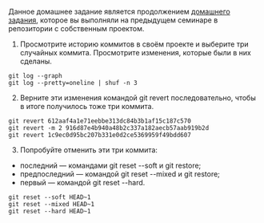 Данное домашнее задание является продолжением [домашнего задания](../01.Tasks/README.md), которое вы выполняли на предыдущем семинаре в репозитории с собственным проектом.

1. Просмотрите историю коммитов в своём проекте и выберите три случайных коммита. Просмотрите изменения, которые были в них сделаны.

```
git log --graph
git log --pretty=oneline | shuf -n 3
```

2. Верните эти изменения командой git revert последовательно, чтобы в итоге получилось тоже три коммита.

```
git revert 612aaf4a1e71eebbe313dc84b3b1af15c187c570
git revert -m 2 916d87e4b940a48b2c337a182aecb57aab919b2d
git revert 1c9ec0d95bc207b331e0d2ce5369959f49bdd607

```

3. Попробуйте отменить эти три коммита:
* последний — командами git reset --soft и git restore;
* предпоследний — командой git reset --mixed и git restore;
* первый — командой git reset --hard.

```
git reset --soft HEAD~1
git reset --mixed HEAD~1
git reset --hard HEAD~1
```